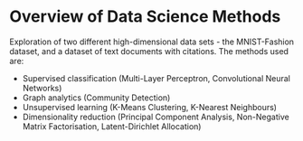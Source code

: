 # Overview of Data Science Methods

Exploration of two different high-dimensional data sets - the MNIST-Fashion dataset, and a dataset of text documents with citations. The methods used are:

* Supervised classification (Multi-Layer Perceptron, Convolutional Neural Networks)
* Graph analytics (Community Detection)
* Unsupervised learning (K-Means Clustering, K-Nearest Neighbours)
* Dimensionality reduction (Principal Component Analysis, Non-Negative Matrix Factorisation, Latent-Dirichlet Allocation)

